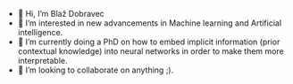 - 👋 Hi, I’m Blaž Dobravec
- 👀 I’m interested in new advancements in Machine learning and Artificial intelligence.
- 🌱 I’m currently doing a PhD on how to embed implicit information (prior contextual knowledge) into neural networks in order to make them more interpretable.
- 💞️ I’m looking to collaborate on anything ;).

<!---
blazdob/blazdob is a ✨ special ✨ repository because its `README.md` (this file) appears on your GitHub profile.
You can click the Preview link to take a look at your changes.
--->
